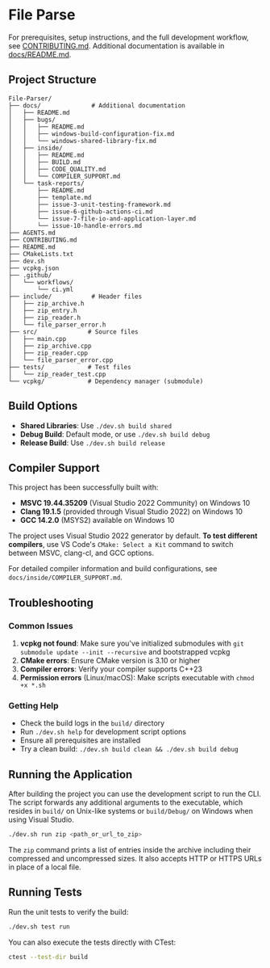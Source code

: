 # File Parse
For prerequisites, setup instructions, and the full development workflow, see [CONTRIBUTING.md](CONTRIBUTING.md). Additional documentation is available in [docs/README.md](docs/README.md).

## Project Structure

```
File-Parser/
├── docs/              # Additional documentation
│   ├── README.md
│   ├── bugs/
│   │   ├── README.md
│   │   ├── windows-build-configuration-fix.md
│   │   └── windows-shared-library-fix.md
│   ├── inside/
│   │   ├── README.md
│   │   ├── BUILD.md
│   │   ├── CODE_QUALITY.md
│   │   └── COMPILER_SUPPORT.md
│   └── task-reports/
│       ├── README.md
│       ├── template.md
│       ├── issue-3-unit-testing-framework.md
│       ├── issue-6-github-actions-ci.md
│       └── issue-7-file-io-and-application-layer.md
│       └── issue-10-handle-errors.md
├── AGENTS.md
├── CONTRIBUTING.md
├── README.md
├── CMakeLists.txt
├── dev.sh
├── vcpkg.json
├── .github/
│   └── workflows/
│       └── ci.yml
├── include/           # Header files
│   ├── zip_archive.h
│   ├── zip_entry.h
│   ├── zip_reader.h
│   └── file_parser_error.h
├── src/              # Source files
│   ├── main.cpp
│   ├── zip_archive.cpp
│   ├── zip_reader.cpp
│   └── file_parser_error.cpp
├── tests/            # Test files
│   └── zip_reader_test.cpp
└── vcpkg/            # Dependency manager (submodule)
```

## Build Options

- **Shared Libraries**: Use `./dev.sh build shared`
- **Debug Build**: Default mode, or use `./dev.sh build debug`
- **Release Build**: Use `./dev.sh build release`

## Compiler Support

This project has been successfully built with:
- **MSVC 19.44.35209** (Visual Studio 2022 Community) on Windows 10
- **Clang 19.1.5** (provided through Visual Studio 2022) on Windows 10
- **GCC 14.2.0** (MSYS2) available on Windows 10

The project uses Visual Studio 2022 generator by default. **To test different compilers**, use VS Code's `CMake: Select a Kit` command to switch between MSVC, clang-cl, and GCC options.

For detailed compiler information and build configurations, see `docs/inside/COMPILER_SUPPORT.md`.

## Troubleshooting

### Common Issues

1. **vcpkg not found**: Make sure you've initialized submodules with `git submodule update --init --recursive` and bootstrapped vcpkg
2. **CMake errors**: Ensure CMake version is 3.10 or higher
3. **Compiler errors**: Verify your compiler supports C++23
4. **Permission errors** (Linux/macOS): Make scripts executable with `chmod +x *.sh`

### Getting Help

- Check the build logs in the `build/` directory
- Run `./dev.sh help` for development script options
- Ensure all prerequisites are installed
- Try a clean build: `./dev.sh build clean && ./dev.sh build debug`

## Running the Application

After building the project you can use the development script to run the CLI. The script forwards any additional arguments to the executable, which resides in `build/` on Unix-like systems or `build/Debug/` on Windows when using Visual Studio.

```bash
./dev.sh run zip <path_or_url_to_zip>
```

The `zip` command prints a list of entries inside the archive including their compressed and uncompressed sizes. It also accepts HTTP or HTTPS URLs in place of a local file.

## Running Tests

Run the unit tests to verify the build:

```bash
./dev.sh test run
```

You can also execute the tests directly with CTest:

```bash
ctest --test-dir build
```
